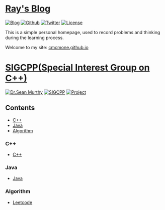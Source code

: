 # [Ray's Blog](https://cmcmone.github.io/)

[![Blog](https://img.shields.io/badge/Site-Ray's%20Blog-blue)](https://cmcmone.github.io/)
[![Github](https://img.shields.io/badge/Github-Project-Red?style=flat-square&logo=github)](https://github.com/cmcmone)
[![Twitter](https://img.shields.io/twitter/url?style=social&url=https%3A%2F%2Ftwitter.com%2Fcmcmone2005)](https://twitter.com/cmcmone2005)
[![License](https://img.shields.io/badge/LICENSE-MIT-green)](https://github.com/cmcmone/cmcmone.github.com/blob/master/LICENSE)

This is a simple personal homepage, used to record problems and thinking during the learning process.

Welcome to my site: [cmcmone.github.io](https://cmcmone.github.io/)

# [SIGCPP(Special Interest Group on C++)](https://github.com/sigcpp)

[![Dr.Sean Murthy](https://img.shields.io/twitter/url?style=social&url=https%3A%2F%2Ftwitter.com%2Fsmurthys)](https://twitter.com/smurthys)
[![SIGCPP](https://img.shields.io/badge/SIGCPP-website-orange?style=flat-square&logo=c%2B%2B)](https://sigcpp.github.io)
[![Project](https://img.shields.io/badge/SIGCPP-project-yellowgreen?style=flat-square&logo=github)](https://github.com/sigcpp)

## Contents

- [C++](#C++)
- [Java](#Java)
- [Algorithm](#Algorithm)

### C++

- [C++](https://timsong-cpp.github.io/cppwp/)

### Java

- [Java](https://docs.oracle.com/en/java/javase/11/docs/api/index.html)

### Algorithm

- [Leetcode](https://leetcode.com/problemset/all/)
